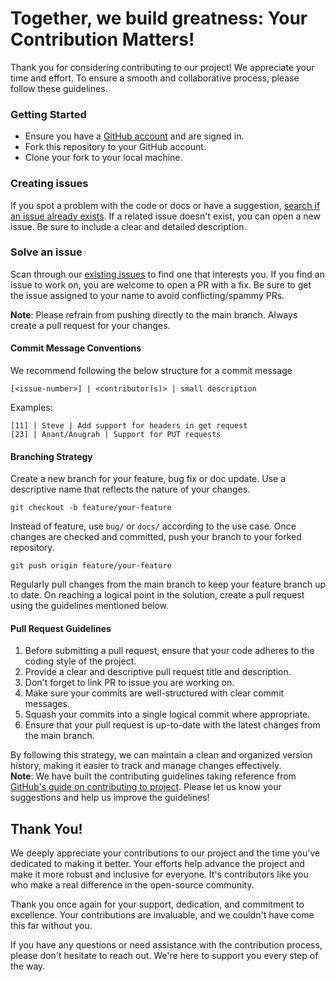# Together, we build greatness: Your Contribution Matters!

Thank you for considering contributing to our project! We appreciate your time and effort. To ensure a smooth and collaborative process, please follow these guidelines.

### Getting Started
- Ensure you have a [GitHub account](https://github.com/signup) and are signed in. 
- Fork this repository to your GitHub account. 
- Clone your fork to your local machine.

### Creating issues
If you spot a problem with the code or docs or have a suggestion, [search if an issue already exists](https://docs.github.com/en/github/searching-for-information-on-github/searching-on-github/searching-issues-and-pull-requests#search-by-the-title-body-or-comments). If a related issue doesn't exist, you can open a new issue. Be sure to include a clear and detailed description.

### Solve an issue
Scan through our [existing issues](https://github.com/req-io/req.io/issues) to find one that interests you. If you find an issue to work on, you are welcome to open a PR with a fix. Be sure to get the issue assigned to your name to avoid conflicting/spammy PRs.

**Note**: Please refrain from pushing directly to the main branch. Always create a pull request for your changes.

#### Commit Message Conventions
We recommend following the below structure for a commit message<br>
```
[<issue-number>] | <contributor(s)> | small description
```

Examples:
```
[11] | Steve | Add support for headers in get request
[23] | Anant/Anugrah | Support for PUT requests
```

#### Branching Strategy
Create a new branch for your feature, bug fix or doc update. Use a descriptive name that reflects the nature of your changes.
```
git checkout -b feature/your-feature
```
Instead of feature, use `bug/` or `docs/` according to the use case.
Once changes are checked and committed, push your branch to your forked repository.
```
git push origin feature/your-feature
```

Regularly pull changes from the main branch to keep your feature branch up to date. On reaching a logical point in the solution, create a pull request using the guidelines mentioned below. 
#### Pull Request Guidelines
1. Before submitting a pull request, ensure that your code adheres to the coding style of the project.
2. Provide a clear and descriptive pull request title and description.
3. Don't forget to link PR to issue you are working on.
4. Make sure your commits are well-structured with clear commit messages. 
5. Squash your commits into a single logical commit where appropriate. 
6. Ensure that your pull request is up-to-date with the latest changes from the main branch.

By following this strategy, we can maintain a clean and organized version history, making it easier to track and manage changes effectively.<br>
**Note**: We have built the contributing guidelines taking reference from [GitHub's guide on contributing to project](https://docs.github.com/en/get-started/quickstart/contributing-to-projects). Please let us know your suggestions and help us improve the guidelines!
## Thank You!

We deeply appreciate your contributions to our project and the time you've dedicated to making it better. Your efforts help advance the project and make it more robust and inclusive for everyone. It's contributors like you who make a real difference in the open-source community.

Thank you once again for your support, dedication, and commitment to excellence. Your contributions are invaluable, and we couldn't have come this far without you.

If you have any questions or need assistance with the contribution process, please don't hesitate to reach out. We're here to support you every step of the way.

